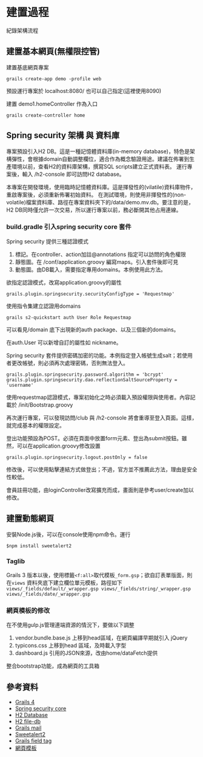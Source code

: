 # 建置過程
紀錄架構流程

## 建置基本網頁(無權限控管)

建置基底網頁專案

`grails create-app demo -profile web`

預設運行專案於 localhost:8080/ 也可以自己指定(這裡使用8090)

建置 demo1.homeController 作為入口

`grails create-controller home`




## Spring security 架構 與 資料庫

專案預設引入H2 DB。這是一種記憶體資料庫(in-memory database)，特色是架構彈性，會根據domain自動調整欄位，適合作為概念驗證用途。建議在佈署到生產環境以前，查看H2的資料庫架構，撰寫SQL scripts建立正式資料表。
運行專案後，輸入 /h2-console 即可訪問H2 database。

本專案在開發環境，使用臨時記憶體資料庫。這是揮發性的(vilatile)資料庫物件，重啟專案後，必須重新佈署初始資料。
在測試環境，則使用非揮發性的(non-volatile)檔案資料庫、路徑在專案資料夾下的/data/demo.mv.db。要注意的是，H2 DB同時僅允許一次交易，所以運行專案以前，務必斷開其他占用連線。

### build.gradle 引入spring security core 套件

Spring security 提供三種認證模式
1. 標記。在controller、action加註@annotations 指定可以訪問的角色權限
1. 靜態圖。在 /conf/application.groovy 編寫maps。引入套件後即可見
1. 動態圖。由DB載入，需要指定專用domains。本例使用此方法。

欲指定認證模式，改寫application.groovy的屬性

`grails.plugin.springsecurity.securityConfigType = 'Requestmap'`
 

使用指令集建立認證用domains

`grails s2-quickstart auth User Role Requestmap`

可以看見/domain 底下出現新的auth package、以及三個新的domains。

在auth.User 可以新增自訂的屬性如 nickname。

Spring security 套件提供密碼加密的功能。本例指定登入帳號生成salt；若使用者更改帳號，則必須再次處理密碼，否則無法登入。

```
grails.plugin.springsecurity.password.algorithm = 'bcrypt'
grails.plugin.springsecurity.dao.reflectionSaltSourceProperty = 'username'
```

使用requestmap認證模式，專案初始化之時必須載入預設權限與使用者。內容記載於 /init/Bootstrap.groovy

再次運行專案，可以發現訪問/club 與 /h2-console 將會重導至登入頁面。這樣，就完成基本的權限設定。

登出功能預設為POST。必須在頁面中放置form元素、登出為submit按鈕。雖然，可以在application.groovy修改設置

`grails.plugin.springsecurity.logout.postOnly = false`

修改後，可以使用點擊連結方式做登出；不過，官方並不推薦此方法，理由是安全性較低。

會員註冊功能，由loginController改寫擴充而成，畫面則是參考user/create加以修改。

## 建置動態網頁

安裝Node.js後，可以在console使用npm命令。運行

`$npm install sweetalert2`

### Taglib
Grails 3 版本以後，使用標籤`<f:all>`取代模板`_form.gsp`；欲自訂表單版面，則在`views` 資料夾底下建立欄位單元模板，路徑如下
`views/_fields/default/_wrapper.gsp
views/_fields/string/_wrapper.gsp 
views/_fields/date/_wrapper.gsp`

### 網頁模板的修改
在不使用gulp.js管理連端資源的情況下，要做以下調整
1. vendor.bundle.base.js 上移到head區域，在網頁編譯早期就引入 jQuery
1. typicons.css 上移到head 區域，及時載入字型
1. dashboard.js 引用的JSON來源，改由home/dataFetch提供

整合bootstrap功能，成為網頁的工具箱

## 參考資料
* [Grails 4](https://docs.grails.org/4.0.12/guide/single.html#gettingStarted)
* [Spring security core](https://grails.github.io/grails-spring-security-core/4.0.x/index.html#gettingStarted)
* [H2 Database](http://www.h2database.com/html/tutorial.html#connection_pool)
* [H2 file-db](https://www.baeldung.com/h2-embedded-db-data-storage)
* [Grails mail](https://www.djamware.com/post/58b50fee80aca736bb5e4369/grails-3-send-email-example#grails-mail-plugin)
* [Sweetalert2](https://sweetalert2.github.io/)
* [Grails field tag](https://grails-fields-plugin.github.io/grails-fields/latest/ref/Tags/all.html)
* [網頁模板](https://themewagon.com/?swoof=1&post_type=product&pa_frameworks=bootstrap-4&paged=1&pa_price=free)